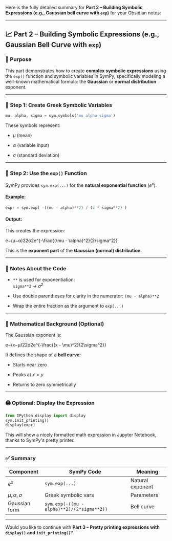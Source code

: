 Here is the fully detailed summary for **Part 2 – Building Symbolic Expressions (e.g., Gaussian bell curve with `exp`)** for your Obsidian notes:

---

## 📈 Part 2 – Building Symbolic Expressions (e.g., Gaussian Bell Curve with `exp`)

### 📌 Purpose

This part demonstrates how to create **complex symbolic expressions** using the `exp()` function and symbolic variables in SymPy, specifically modeling a well-known mathematical formula: the **Gaussian** or **normal distribution** exponent.

---

### 🧱 Step 1: Create Greek Symbolic Variables

```python
mu, alpha, sigma = sym.symbols('mu alpha sigma')
```

These symbols represent:

- $\mu$ (mean)
    
- $\alpha$ (variable input)
    
- $\sigma$ (standard deviation)
    

---

### 🔢 Step 2: Use the `exp()` Function

SymPy provides `sym.exp(...)` for the **natural exponential function** ($e^x$).

#### Example:

```python
expr = sym.exp( -((mu - alpha)**2) / (2 * sigma**2) )
```

#### Output:

This creates the expression:

e−(μ−α)22σ2e^{-\frac{(\mu - \alpha)^2}{2\sigma^2}}

This is the **exponent part** of the **Gaussian (normal) distribution**.

---

### 📌 Notes About the Code

- `**` is used for exponentiation:  
    `sigma**2` → $\sigma^2$
    
- Use double parentheses for clarity in the numerator: `(mu - alpha)**2`
    
- Wrap the entire fraction as the argument to `exp(...)`
    

---

### 🧠 Mathematical Background (Optional)

The Gaussian exponent is:

e−(x−μ)22σ2e^{-\frac{(x - \mu)^2}{2\sigma^2}}

It defines the shape of a **bell curve**:

- Starts near zero
    
- Peaks at $x = \mu$
    
- Returns to zero symmetrically
    

---

### 🖨️ Optional: Display the Expression

```python
from IPython.display import display
sym.init_printing()
display(expr)
```

This will show a nicely formatted math expression in Jupyter Notebook, thanks to SymPy's pretty printer.

---

### ✅ Summary

|Component|SymPy Code|Meaning|
|---|---|---|
|$e^x$|`sym.exp(...)`|Natural exponent|
|$\mu, \alpha, \sigma$|Greek symbolic vars|Parameters|
|Gaussian form|`sym.exp(-((mu - alpha)**2)/(2*sigma**2))`|Bell curve|

---

Would you like to continue with **Part 3 – Pretty printing expressions with `display()` and `init_printing()`**?